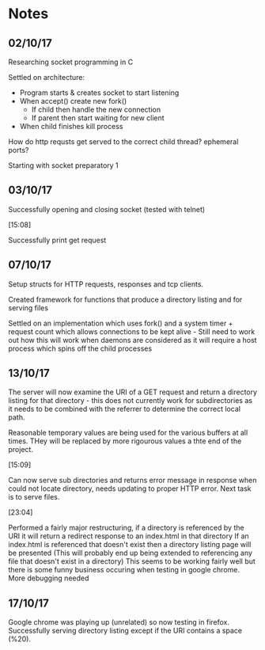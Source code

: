 # Notes

## 02/10/17

Researching socket programming in C

Settled on architecture:

 - Program starts & creates socket to start listening
 - When accept() create new fork()
   - If child then handle the new connection
   - If parent then start waiting for new client
 - When child finishes kill process

How do http requsts get served to the correct child thread? ephemeral ports?

Starting with socket preparatory 1


## 03/10/17

Successfully opening and closing socket (tested with telnet)

[15:08]

Successfully print get request

## 07/10/17

Setup structs for HTTP requests, responses and tcp clients.

Created framework for functions that produce a directory listing and for serving files

Settled on an implementation which uses fork() and a system timer + request count which allows connections to be kept
alive - Still need to work out how this will work when daemons are considered as it will require a host process which
spins off the child processes

## 13/10/17

The server will now examine the URI of a GET request and return a directory listing for that directory - this does not currently work for subdirectories as it needs to be combined with the referrer to determine the correct local path.

Reasonable temporary values are being used for the various buffers at all times. THey will be replaced by more rigourous values a thte end of the project.

[15:09]

Can now serve sub directories and returns error message in response when could not locate directory, needs updating to proper HTTP error. Next task is to serve files.

[23:04]

Performed a fairly major restructuring, if a directory is referenced by the URI it will return a redirect response to an index.html in that directory
If an index.html is referenced that doesn't exist then a directory listing page will be presented (This will probably end up being extended to referencing any file that doesn't exist in a directory)
This seems to be working fairly well but there is some funny business occuring when testing in google chrome. More debugging needed

## 17/10/17

Google chrome was playing up (unrelated) so now testing in firefox. Successfully serving directory listing except if the URI contains a space (%20).
